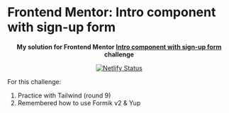 # Frontend Mentor: Intro component with sign-up form

<p align="center"><strong align="center">My solution for Frontend Mentor <a href="https://www.frontendmentor.io/challenges/intro-component-with-signup-form-5cf91bd49edda32581d28fd1">Intro component with sign-up form</a> challenge</strong></p>

<p align="center">
  <a href="https://app.netlify.com/sites/p1t1ch-fm-sign-up-form/deploys">
    <img
      src="https://api.netlify.com/api/v1/badges/626a56d4-a3d0-43a8-8653-e0b467d2d4e6/deploy-status"
      alt="Netlify Status"
    />
  </a>
</p>

For this challenge:

1. Practice with Tailwind (round 9)
1. Remembered how to use Formik v2 & Yup
